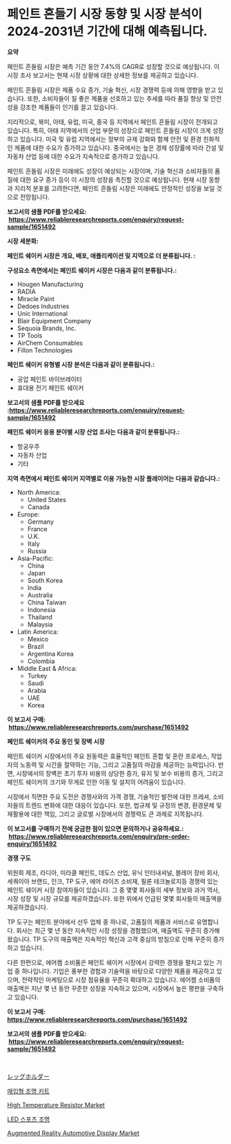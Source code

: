 <p><h1>페인트 흔들기 시장 동향 및 시장 분석이 2024-2031년 기간에 대해 예측됩니다.</h1></p><p><strong>요약</strong></p>
<p><p>페인트 흔들림 시장은 예측 기간 동안 7.4%의 CAGR로 성장할 것으로 예상됩니다. 이 시장 조사 보고서는 현재 시장 상황에 대한 상세한 정보를 제공하고 있습니다. </p><p>페인트 흔들림 시장은 제품 수요 증가, 기술 혁신, 시장 경쟁력 등에 의해 영향을 받고 있습니다. 또한, 소비자들이 질 좋은 제품을 선호하고 있는 추세를 따라 품질 향상 및 안전성을 강조한 제품들이 인기를 끌고 있습니다.</p><p>지리적으로, 북미, 아태, 유럽, 미국, 중국 등 지역에서 페인트 흔들림 시장이 전개되고 있습니다. 특히, 아태 지역에서의 산업 부문의 성장으로 페인트 흔들림 시장이 크게 성장하고 있습니다. 미국 및 유럽 지역에서는 정부의 규제 강화와 함께 안전 및 환경 친화적인 제품에 대한 수요가 증가하고 있습니다. 중국에서는 높은 경제 성장률에 따라 건설 및 자동차 산업 등에 대한 수요가 지속적으로 증가하고 있습니다.</p><p>페인트 흔들림 시장은 미래에도 성장이 예상되는 시장이며, 기술 혁신과 소비자들의 품질에 대한 요구 증가 등이 이 시장의 성장을 촉진할 것으로 예상됩니다. 현재 시장 동향과 지리적 분포를 고려한다면, 페인트 흔들림 시장은 미래에도 안정적인 성장을 보일 것으로 전망됩니다.</p></p>
<p><strong>보고서의 샘플 PDF를 받으세요: &nbsp;<a href="https://www.reliableresearchreports.com/enquiry/request-sample/1651492">https://www.reliableresearchreports.com/enquiry/request-sample/1651492</a></strong></p>
<p><strong>시장 세분화:</strong></p>
<p><strong> 페인트 쉐이커 시장은 개요, 배포, 애플리케이션 및 지역으로 더 분류됩니다. :</strong></p>
<p><strong>구성요소 측면에서는 페인트 쉐이커 시장은 다음과 같이 분류됩니다.:</strong></p>
<p><ul><li>Hougen Manufacturing</li><li>RADIA</li><li>Miracle Paint</li><li>Dedoes Industries</li><li>Unic International</li><li>Blair Equipment Company</li><li>Sequoia Brands, Inc.</li><li>TP Tools</li><li>AirChem Consumables</li><li>Fillon Technologies</li></ul></p>
<p><strong> 페인트 쉐이커 유형별 시장 분석은 다음과 같이 분류됩니다.:</strong></p>
<p><ul><li>공압 페인트 바이브레이터</li><li>휴대용 전기 페인트 쉐이커</li></ul></p>
<p><strong>보고서의 샘플 PDF를 받으세요 :<a href="https://www.reliableresearchreports.com/enquiry/request-sample/1651492">https://www.reliableresearchreports.com/enquiry/request-sample/1651492</a></strong></p>
<p><strong> 페인트 쉐이커 응용 분야별 시장 산업 조사는 다음과 같이 분류됩니다.:</strong></p>
<p><ul><li>항공우주</li><li>자동차 산업</li><li>기타</li></ul></p>
<p><strong>지역 측면에서 페인트 쉐이커 지역별로 이용 가능한 시장 플레이어는 다음과 같습니다.:</strong></p>
<p><ul>
    <li>
        North America:
        <ul>
            <li>United States</li>
            <li>Canada</li>
        </ul>
    </li>
    <li>
        Europe:
        <ul>
            <li>Germany</li>
            <li>France</li>
            <li>U.K.</li>
            <li>Italy</li>
            <li>Russia</li>
        </ul>
    </li>
    <li>
        Asia-Pacific:
        <ul>
            <li>China</li>
            <li>Japan</li>
            <li>South Korea</li>
            <li>India</li>
            <li>Australia</li>
            <li>China Taiwan</li>
            <li>Indonesia</li>
            <li>Thailand</li>
            <li>Malaysia</li>
        </ul>
    </li>
    <li>
        Latin America:
        <ul>
            <li>Mexico</li>
            <li>Brazil</li>
            <li>Argentina Korea</li>
            <li>Colombia</li>
        </ul>
    </li>
    <li>
        Middle East & Africa:
        <ul>
            <li>Turkey</li>
            <li>Saudi</li>
            <li>Arabia</li>
            <li>UAE</li>
            <li>Korea</li>
        </ul>
    </li>
    </ul></p>
<p><strong>이 보고서 구매: &nbsp;<a href="https://www.reliableresearchreports.com/purchase/1651492">https://www.reliableresearchreports.com/purchase/1651492</a></strong></p>
<p><strong>페인트 쉐이커의 주요 동인 및 장벽 시장</strong></p>
<p><p>페인트 쉐이커 시장에서의 주요 원동력은 효율적인 페인트 혼합 및 혼란 프로세스, 작업자의 노동력 및 시간을 절약하는 기능, 그리고 고품질의 마감을 제공하는 능력입니다. 반면, 시장에서의 장벽은 초기 투자 비용의 상당한 증가, 유지 및 보수 비용의 증가, 그리고 페인트 쉐이커의 크기와 무게로 인한 이동 및 설치의 어려움이 있습니다.</p><p>시장에서 직면한 주요 도전은 경쟁사와의 가격 경쟁, 기술적인 발전에 대한 프레셔, 소비자들의 트렌드 변화에 대한 대응이 있습니다. 또한, 법규제 및 규정의 변경, 환경문제 및 재활용에 대한 책임, 그리고 글로벌 시장에서의 경쟁력도 큰 과제로 지목됩니다.</p></p>
<p><strong>이 보고서를 구매하기 전에 궁금한 점이 있으면 문의하거나 공유하세요.: &nbsp;<a href="https://www.reliableresearchreports.com/enquiry/pre-order-enquiry/1651492">https://www.reliableresearchreports.com/enquiry/pre-order-enquiry/1651492</a></strong></p>
<p><strong>경쟁 구도</strong></p>
<p><p>위원회 제조, 라디아, 미라클 페인트, 데도스 산업, 유닉 인터내셔널, 블레어 장비 회사, 세쿼이아 브랜드, 인크, TP 도구, 에어 라이즈 소비재, 필론 테크놀로지등 경쟁력 있는 페인트 쉐이커 시장 참여자들이 있습니다. 그 중 몇몇 회사들의 세부 정보와 과거 역사, 시장 성장 및 시장 규모를 제공하겠습니다. 또한 위에서 언급된 몇몇 회사들의 매출액을 제공하겠습니다.</p><p>TP 도구는 페인트 분야에서 선두 업체 중 하나로, 고품질의 제품과 서비스로 유명합니다. 회사는 최근 몇 년 동안 지속적인 시장 성장을 경험했으며, 매출액도 꾸준히 증가해 왔습니다. TP 도구의 매출액은 지속적인 혁신과 고객 중심의 방침으로 인해 꾸준히 증가하고 있습니다.</p><p>다른 한편으로, 에어켐 소비품은 페인트 쉐이커 시장에서 강력한 경쟁을 펼치고 있는 기업 중 하나입니다. 기업은 풍부한 경험과 기술력을 바탕으로 다양한 제품을 제공하고 있으며, 전략적인 마케팅으로 시장 점유율을 꾸준히 확대하고 있습니다. 에어켐 소비품의 매출액은 지난 몇 년 동안 꾸준한 성장을 지속하고 있으며, 시장에서 높은 평판을 구축하고 있습니다.</p></p>
<p><strong>이 보고서 구매: &nbsp; <a href="https://www.reliableresearchreports.com/purchase/1651492">https://www.reliableresearchreports.com/purchase/1651492</a></strong></p>
<p><strong>보고서의 샘플 PDF를 받으세요: &nbsp;<a href="https://www.reliableresearchreports.com/enquiry/request-sample/1651492">https://www.reliableresearchreports.com/enquiry/request-sample/1651492</a></strong><strong></strong></p>
<p>&nbsp;</p>
<p><p><a href="https://github.com/DonaldShaw1965/Market-Research-Report-List-1/blob/main/742331911413.md">レッグホルダー</a></p><p><a href="https://github.com/lzrvbyqzftro57/Market-Research-Report-List-1/blob/main/481980410427.md">매입형 조명 키트</a></p><p><a href="https://github.com/edytherolanlouisejk1miz0wig/Market-Research-Report-List-1/blob/main/high-temperature-resistor-market.md">High Temperature Resistor Market</a></p><p><a href="https://github.com/vs019sa3m8x/Market-Research-Report-List-1/blob/main/135596410428.md">LED 스포츠 조명</a></p><p><a href="https://github.com/peachesmcdowel1/Market-Research-Report-List-2/blob/main/augmented-reality-automotive-display-market.md">Augmented Reality Automotive Display Market</a></p></p>